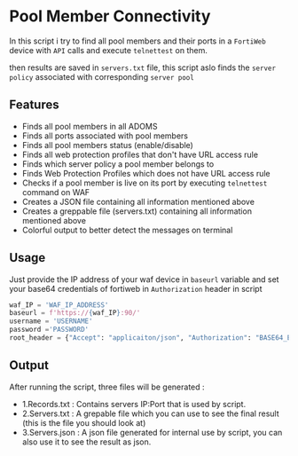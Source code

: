 # Pool Member Connectivity

In this script i try to find all pool members and their ports in a `FortiWeb` device with `API` calls and execute `telnettest` on them.

then results are saved in `servers.txt` file, this script aslo finds the `server policy` associated with corresponding `server pool`

## Features
- Finds all pool members in all ADOMS
- Finds all ports associated with pool members
- Finds all pool members status (enable/disable)
- Finds all web protection profiles that don't have URL access rule
- Finds which server policy a pool member belongs to
- Finds Web Protection Profiles which does not have URL access rule
- Checks if a pool member is live on its port by executing `telnettest` command on WAF
- Creates a JSON file containing all information mentioned above
- Creates a greppable file (servers.txt) containing all information mentioned above
- Colorful output to better detect the messages on terminal

## Usage

Just provide the IP address of your waf device in `baseurl` variable and set your base64 credentials of fortiweb in `Authorization` header in script

```python
waf_IP = 'WAF_IP_ADDRESS'
baseurl = f'https://{waf_IP}:90/'
username = 'USERNAME'
password ='PASSWORD'
root_header = {"Accept": "applicaiton/json", "Authorization": "BASE64_ENCODED_CREDS_OF_ROOT_ADOM"} #(username:password:root)
```

## Output

After running the script, three files will be generated :
- 1.Records.txt : Contains servers IP:Port that is used by script.
- 2.Servers.txt : A grepable file which you can use to see the final result (this is the file you should look at)
- 3.Servers.json : A json file generated for internal use by script, you can also use it to see the result as json.
